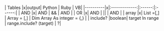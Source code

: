 | Tables   |x|output|      Python      |  Ruby | VB|
|----------|x|:-------------:|:------:|:------:|
| AND |x|  AND | && | AND | 
| OR |x|  AND | \|\| | AND | 
| array |x|    List =[,]  |   Array = [,] | Dim Array As integer = {,} |
| include? |boolean| target In range |    range.include? (target) | ?|

